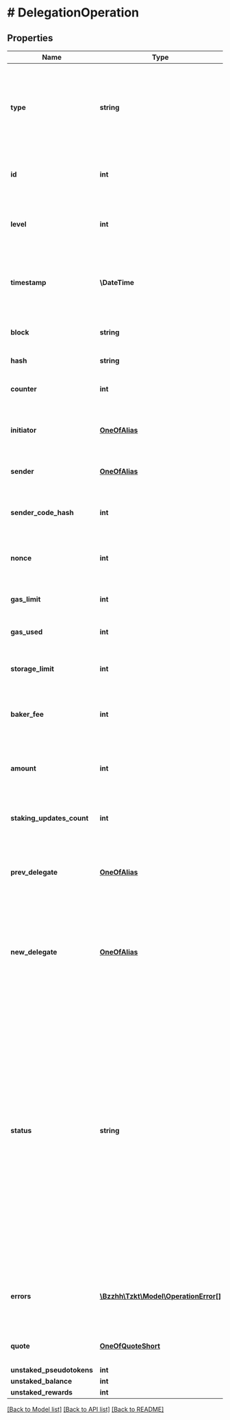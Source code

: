 # # DelegationOperation

## Properties

Name | Type | Description | Notes
------------ | ------------- | ------------- | -------------
**type** | **string** | Type of the operation, &#x60;delegation&#x60; -  is used to delegate funds to a delegate (an implicit account registered as a baker) | [optional]
**id** | **int** | Unique ID of the operation, stored in the TzKT indexer database | [optional]
**level** | **int** | The height of the block from the genesis block, in which the operation was included | [optional]
**timestamp** | **\DateTime** | Datetime of the block, in which the operation was included (ISO 8601, e.g. &#x60;2020-02-20T02:40:57Z&#x60;) | [optional]
**block** | **string** | Hash of the block, in which the operation was included | [optional]
**hash** | **string** | Hash of the operation | [optional]
**counter** | **int** | An account nonce which is used to prevent operation replay | [optional]
**initiator** | [**OneOfAlias**](OneOfAlias.md) | Information about the initiator of the delegation contract call | [optional]
**sender** | [**OneOfAlias**](OneOfAlias.md) | Information about the delegated account | [optional]
**sender_code_hash** | **int** | Hash of the sender contract code, or &#x60;null&#x60; is the sender is not a contract | [optional]
**nonce** | **int** | An account nonce which is used to prevent internal operation replay | [optional]
**gas_limit** | **int** | A cap on the amount of gas a given operation can consume | [optional]
**gas_used** | **int** | Amount of gas, consumed by the operation | [optional]
**storage_limit** | **int** | A cap on the amount of storage a given operation can consume | [optional]
**baker_fee** | **int** | Fee to a baker, produced block, in which the operation was included | [optional]
**amount** | **int** | Sender&#39;s balance at the time of delegation operation (aka delegation amount). | [optional]
**staking_updates_count** | **int** | Number of staking updates happened internally | [optional]
**prev_delegate** | [**OneOfAlias**](OneOfAlias.md) | Information about the previous delegate of the account. &#x60;null&#x60; if there is no previous delegate | [optional]
**new_delegate** | [**OneOfAlias**](OneOfAlias.md) | Information about the delegate to which the operation was sent. &#x60;null&#x60; if there is no new delegate (an un-delegation operation) | [optional]
**status** | **string** | Operation status (&#x60;applied&#x60; - an operation applied by the node and successfully added to the blockchain, &#x60;failed&#x60; - an operation which failed with some particular error (not enough balance, gas limit, etc), &#x60;backtracked&#x60; - an operation which was successful but reverted due to one of the following operations in the same operation group was failed, &#x60;skipped&#x60; - all operations after the failed one in an operation group) | [optional]
**errors** | [**\Bzzhh\Tzkt\Model\OperationError[]**](OperationError.md) | List of errors provided by the node, injected the operation to the blockchain. &#x60;null&#x60; if there is no errors | [optional]
**quote** | [**OneOfQuoteShort**](OneOfQuoteShort.md) | Injected historical quote at the time of operation | [optional]
**unstaked_pseudotokens** | **int** | [DEPRECATED] | [optional]
**unstaked_balance** | **int** | [DEPRECATED] | [optional]
**unstaked_rewards** | **int** | [DEPRECATED] | [optional]

[[Back to Model list]](../../README.md#models) [[Back to API list]](../../README.md#endpoints) [[Back to README]](../../README.md)
